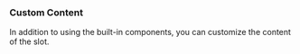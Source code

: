 ### Custom Content

In addition to using the built-in components, you can customize the content of the slot.
